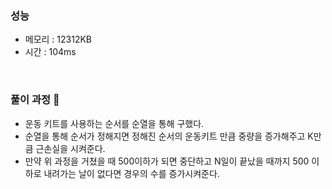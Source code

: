 ### 성능
- 메모리 : 12312KB
- 시간 : 104ms

<br/>


### 풀이 과정 👀 
- 운동 키트를 사용하는 순서를 순열을 통해 구했다.
- 순열을 통해 순서가 정해지면 정해진 순서의 운동키트 만큼 중량을 증가해주고 K만큼 근손실을 시켜준다.
- 만약 위 과정을 거쳤을 때 500이하가 되면 중단하고 N일이 끝났을 때까지 500 이하로 내려가는 날이 없다면 경우의 수를 증가시켜준다.
